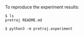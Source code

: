 To reproduce the experiment results:
```
$ ls
pretraj README.md

$ python3 -m pretraj.experiment
```